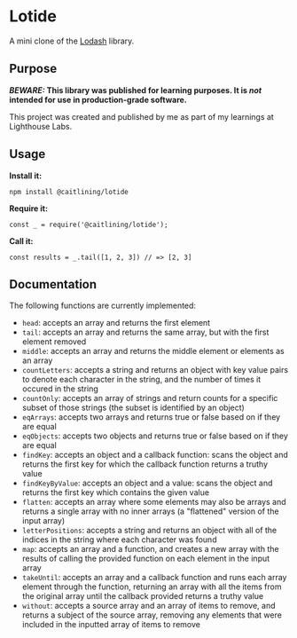 # Lotide

A mini clone of the [Lodash](https://lodash.com) library.

## Purpose

**_BEWARE:_ This library was published for learning purposes. It is _not_ intended for use in production-grade software.**

This project was created and published by me as part of my learnings at Lighthouse Labs. 

## Usage

**Install it:**

`npm install @caitlining/lotide`

**Require it:**

`const _ = require('@caitlining/lotide');`

**Call it:**

`const results = _.tail([1, 2, 3]) // => [2, 3]`

## Documentation

The following functions are currently implemented:

* `head`: accepts an array and returns the first element
* `tail`: accepts an array and returns the same array, but with the first element removed
* `middle`: accepts an array and returns the middle element or elements as an array
* `countLetters`: accepts a string and returns an object with key value pairs to denote each character in the string, and the number of times it occured in the string
* `countOnly`: accepts an array of strings and return counts for a specific subset of those strings (the subset is identified by an object)
* `eqArrays`: accepts two arrays and returns true or false based on if they are equal
* `eqObjects`: accepts two objects and returns true or false based on if they are equal
* `findKey`: accepts an object and a callback function: scans the object and returns the first key for which the callback function returns a truthy value
* `findKeyByValue`: accepts an object and a value: scans the object and returns the first key which contains the given value
* `flatten`: accepts an array where some elements may also be arrays and returns a single array with no inner arrays (a "flattened" version of the input array)
* `letterPositions`: accepts a string and returns an object with all of the indices in the string where each character was found
* `map`: accepts an array and a function, and creates a new array with the results of calling the provided function on each element in the input array
* `takeUntil`: accepts an array and a callback function and runs each array element through the function, returning an array with all the items from the original array until the callback provided returns a truthy value
* `without`: accepts a source array and an array of items to remove, and returns a subject of the source array, removing any elements that were included in the inputted array of items to remove
